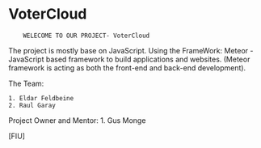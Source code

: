 # VoterCloud

		WELECOME TO OUR PROJECT- VoterCloud
The project is mostly base on JavaScript.
Using the FrameWork: Meteor - JavaScript based framework to build applications and websites.
(Meteor framework is acting as both the front-end and back-end development).

The Team:

	1. Eldar Feldbeine
	2. Raul Garay

Project Owner and Mentor:
	1. Gus Monge
	

[FIU]
